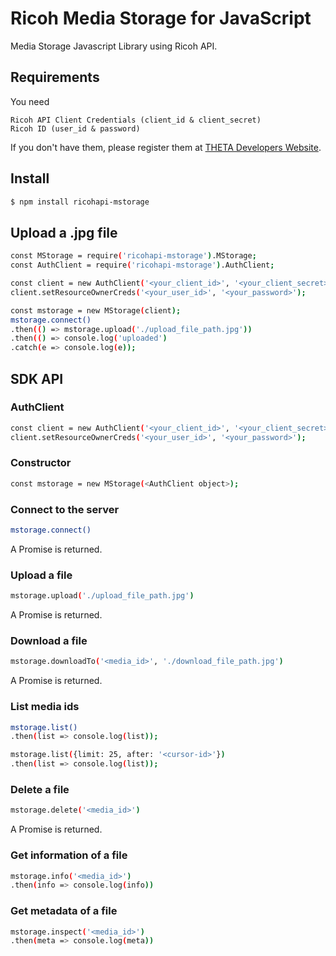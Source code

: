 # Ricoh Media Storage for JavaScript

Media Storage Javascript Library using Ricoh API.

## Requirements

You need

    Ricoh API Client Credentials (client_id & client_secret)
    Ricoh ID (user_id & password)

If you don't have them, please register them at [THETA Developers Website](http://contest.theta360.com/).

## Install

```sh
$ npm install ricohapi-mstorage
```

## Upload a .jpg file

```sh
const MStorage = require('ricohapi-mstorage').MStorage;
const AuthClient = require('ricohapi-mstorage').AuthClient;

const client = new AuthClient('<your_client_id>', '<your_client_secret>');
client.setResourceOwnerCreds('<your_user_id>', '<your_password>');

const mstorage = new MStorage(client);
mstorage.connect()
.then(() => mstorage.upload('./upload_file_path.jpg'))
.then(() => console.log('uploaded')
.catch(e => console.log(e));
```

## SDK API

### AuthClient

```sh
const client = new AuthClient('<your_client_id>', '<your_client_secret>');
client.setResourceOwnerCreds('<your_user_id>', '<your_password>');
```

### Constructor

```sh
const mstorage = new MStorage(<AuthClient object>);
```

### Connect to the server

```sh
mstorage.connect()
```
A Promise is returned.

### Upload a file

```sh
mstorage.upload('./upload_file_path.jpg')
```
A Promise is returned.

### Download a file

```sh
mstorage.downloadTo('<media_id>', './download_file_path.jpg')
```
A Promise is returned.

### List media ids

```sh
mstorage.list()
.then(list => console.log(list));

mstorage.list({limit: 25, after: '<cursor-id>'})
.then(list => console.log(list));
```

### Delete a file

```sh
mstorage.delete('<media_id>')
```
A Promise is returned.

### Get information of a file

```sh
mstorage.info('<media_id>')
.then(info => console.log(info))
```

### Get metadata of a file

```sh
mstorage.inspect('<media_id>')
.then(meta => console.log(meta))
```


